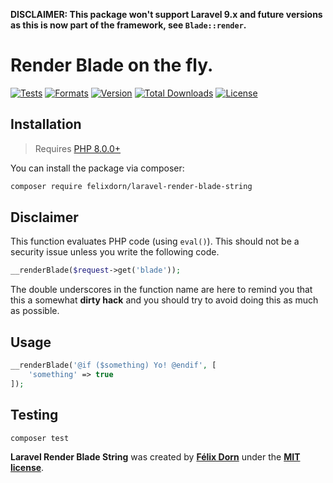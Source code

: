 **DISCLAIMER: This package won't support Laravel 9.x and future versions as this is now part of the framework, see `Blade::render`.**
# Render Blade on the fly.

[![Tests](https://github.com/felixdorn/laravel-render-blade-string/actions/workflows/tests.yml/badge.svg?branch=master)](https://github.com/felixdorn/laravel-render-blade-string/actions/workflows/tests.yml)
[![Formats](https://github.com/felixdorn/laravel-render-blade-string/actions/workflows/formats.yml/badge.svg?branch=master)](https://github.com/felixdorn/laravel-render-blade-string/actions/workflows/formats.yml)
[![Version](https://poser.pugx.org/felixdorn/laravel-render-blade-string/version)](//packagist.org/packages/felixdorn/laravel-render-blade-string)
[![Total Downloads](https://poser.pugx.org/felixdorn/laravel-render-blade-string/downloads)](//packagist.org/packages/felixdorn/laravel-render-blade-string)
[![License](https://poser.pugx.org/felixdorn/laravel-render-blade-string/license)](//packagist.org/packages/felixdorn/laravel-render-blade-string)

## Installation

> Requires [PHP 8.0.0+](https://php.net/releases)

You can install the package via composer:

```bash
composer require felixdorn/laravel-render-blade-string
```

## Disclaimer

This function evaluates PHP code (using `eval()`). This should not be a security issue unless you write the following
code.

```php
__renderBlade($request->get('blade'));
```

The double underscores in the function name are here to remind you that this a somewhat **dirty hack** and you should try to avoid doing this as much as possible.

## Usage

```php
__renderBlade('@if ($something) Yo! @endif', [
    'something' => true
]);
```

## Testing

```bash
composer test
```

**Laravel Render Blade String** was created by **[Félix Dorn](https://twitter.com/afelixdorn)** under
the **[MIT license](https://opensource.org/licenses/MIT)**.
